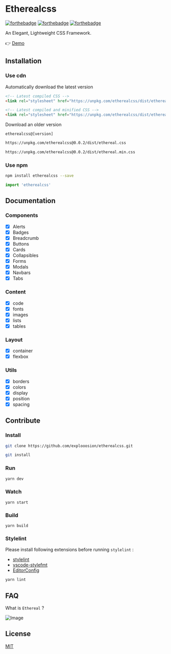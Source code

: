 # Etherealcss

[![forthebadge](https://forthebadge.com/images/badges/makes-people-smile.svg)](https://github.com/explooosion/etherealcss)
[![forthebadge](https://forthebadge.com/images/badges/built-with-love.svg)](https://github.com/GitbookIO/gitbook-cli)
[![forthebadge](https://forthebadge.com/images/badges/uses-css.svg)](https://forthebadge.com)

An Elegant, Lightweight CSS Framework.

👉 [Demo](http://robby570.tw/etherealcss/)

## Installation

### Use cdn

Automatically download the latest version

```html
<!-- Latest compiled CSS -->
<link rel="stylesheet" href="https://unpkg.com/etherealcss/dist/ethereal.min.csss">

<!-- Latest compiled and minified CSS -->
<link rel="stylesheet" href="https://unpkg.com/etherealcss/dist/ethereal.min.csss">
```

Download an older version

`etherealcss@[version]`

```bash
https://unpkg.com/etherealcss@0.0.2/dist/ethereal.css
```

```bash
https://unpkg.com/etherealcss@0.0.2/dist/ethereal.min.css
```

### Use npm
```bash
npm install etherealcss --save
```

```js
import 'etherealcss'
```

## Documentation

### Components

- [x] Alerts
- [x] Badges
- [x] Breadcrumb
- [x] Buttons
- [x] Cards
- [x] Collapsibles
- [x] Forms
- [x] Modals
- [x] Navbars
- [x] Tabs

### Content

- [x] code
- [x] fonts
- [x] images
- [x] lists
- [x] tables

### Layout

- [x] container
- [x] flexbox

### Utils

- [x] borders
- [x] colors
- [x] display
- [x] position
- [x] spacing

## Contribute

### Install

```bash
git clone https://github.com/explooosion/etherealcss.git
```

```bash
git install
```

### Run

```bash
yarn dev
```

### Watch

```
yarn start
```

### Build

```
yarn build
```

### Stylelint

Please install following extensions before running `stylelint` :

- [stylelint](https://marketplace.visualstudio.com/items?itemName=shinnn.stylelint)
- [vscode-stylefmt](https://marketplace.visualstudio.com/items?itemName=mrmlnc.vscode-stylefmt)
- [EditorConfig](https://marketplace.visualstudio.com/items?itemName=EditorConfig.EditorConfig)

```bash
yarn lint
```

## FAQ

What is `Ethereal` ?

![Image](https://i.imgur.com/NgJhJbd.png)

## License
[MIT](http://opensource.org/licenses/MIT)

